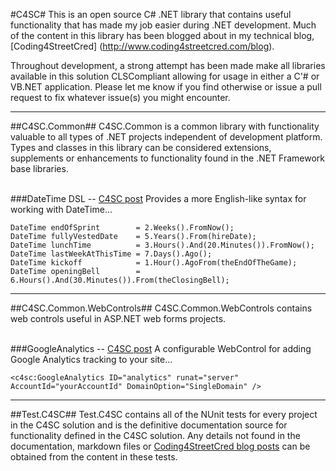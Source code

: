 #C4SC#
This is an open source C# .NET library that contains useful functionality that has made my job easier during .NET 
development. Much of the content in this library has been blogged about in my technical blog, [Coding4StreetCred]
(http://www.coding4streetcred.com/blog). 

Throughout development, a strong attempt has been made make all libraries available in this solution CLSCompliant 
allowing for usage in either a C'# or VB.NET application. Please let me know if you find otherwise or issue a pull 
request to fix whatever issue(s) you might encounter.

---
##C4SC.Common##
C4SC.Common is a common library with functionality valuable to all types of .NET projects independent of development 
platform. Types and classes in this library can be considered extensions, supplements or enhancements to functionality 
found in the .NET Framework base libraries.
<br/><br/>

###DateTime DSL -- [C4SC post](http://www.coding4streetcred.com/blog/post/A-C4SC-Series-DSL-Development-in-NET-with-C.aspx)
Provides a more English-like syntax for working with DateTime...

	DateTime endOfSprint 		= 2.Weeks().FromNow();
	DateTime fullyVestedDate 	= 5.Years().From(hireDate);
	DateTime lunchTime			= 3.Hours().And(20.Minutes()).FromNow();
	DateTime lastWeekAtThisTime = 7.Days().Ago();
	DateTime kickoff 			= 1.Hour().AgoFrom(theEndOfTheGame);
	DateTime openingBell		= 6.Hours().And(30.Minutes()).From(theClosingBell);

---
##C4SC.Common.WebControls##
C4SC.Common.WebControls contains web controls useful in ASP.NET web forms projects.
<br/><br/>

###GoogleAnalytics -- [C4SC post](http://www.coding4streetcred.com/blog/post/Add-Google-Analytics-to-your-ASPNET-WebForms-Application.aspx)
A configurable WebControl for adding Google Analytics tracking to your site...

	<c4sc:GoogleAnalytics ID="analytics" runat="server" AccountId="yourAccountId" DomainOption="SingleDomain" />

---

##Test.C4SC##
Test.C4SC contains all of the NUnit tests for every project in the C4SC solution and is the definitive documentation 
source for functionality defined in the C4SC solution. Any details not found in the documentation, markdown files or 
[Coding4StreetCred blog posts](http://www.coding4streetcred.com/blog) can be obtained from the content in these tests.
